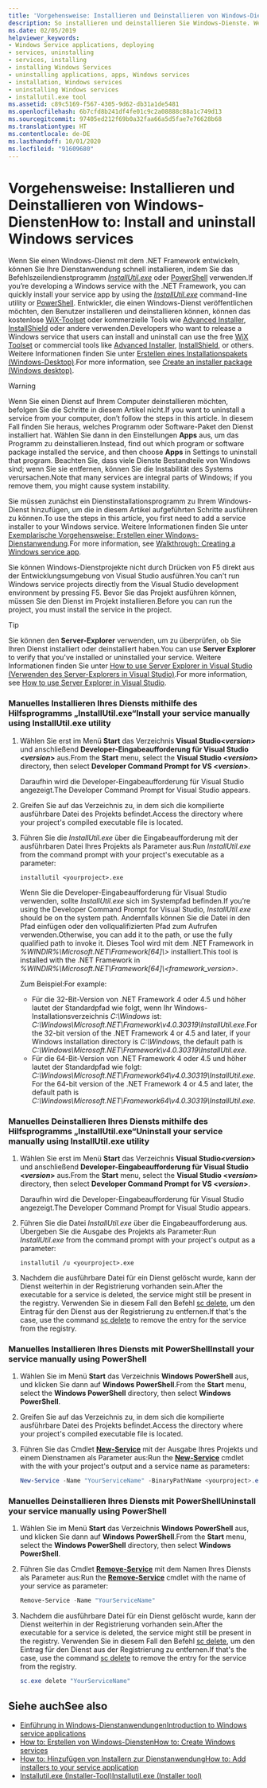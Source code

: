 ```yaml
---
title: 'Vorgehensweise: Installieren und Deinstallieren von Windows-Diensten'
description: So installieren und deinstallieren Sie Windows-Dienste. Wenn Sie einen Windows-Dienst mit .NET entwickeln, können Sie „InstallUtil.exe“ oder PowerShell verwenden.
ms.date: 02/05/2019
helpviewer_keywords:
- Windows Service applications, deploying
- services, uninstalling
- services, installing
- installing Windows Services
- uninstalling applications, apps, Windows services
- installation, Windows services
- uninstalling Windows services
- installutil.exe tool
ms.assetid: c89c5169-f567-4305-9d62-db31a1de5481
ms.openlocfilehash: 6b7cfd8b241df4fe01c9c2a08888c88a1c749d13
ms.sourcegitcommit: 97405ed212f69b0a32faa66a5d5fae7e76628b68
ms.translationtype: HT
ms.contentlocale: de-DE
ms.lasthandoff: 10/01/2020
ms.locfileid: "91609680"
---
```

# <a name="how-to-install-and-uninstall-windows-services"></a><span data-ttu-id="d6d66-104">Vorgehensweise: Installieren und Deinstallieren von Windows-Diensten</span><span class="sxs-lookup"><span data-stu-id="d6d66-104">How to: Install and uninstall Windows services</span></span>

<span data-ttu-id="d6d66-105">Wenn Sie einen Windows-Dienst mit dem .NET Framework entwickeln, können Sie Ihre Dienstanwendung schnell installieren, indem Sie das Befehlszeilendienstprogramm [*InstallUtil.exe*](../tools/installutil-exe-installer-tool.md) oder [PowerShell](/powershell/scripting/overview) verwenden.</span><span class="sxs-lookup"><span data-stu-id="d6d66-105">If you’re developing a Windows service with the .NET Framework, you can quickly install your service app by using the [*InstallUtil.exe*](../tools/installutil-exe-installer-tool.md) command-line utility or [PowerShell](/powershell/scripting/overview).</span></span> <span data-ttu-id="d6d66-106">Entwickler, die einen Windows-Dienst veröffentlichen möchten, den Benutzer installieren und deinstallieren können, können das kostenlose [WiX-Toolset](https://wixtoolset.org/) oder kommerzielle Tools wie [Advanced Installer](https://www.advancedinstaller.com/), [InstallShield](https://www.revenera.com/install/products/installshield.html) oder andere verwenden.</span><span class="sxs-lookup"><span data-stu-id="d6d66-106">Developers who want to release a Windows service that users can install and uninstall can use the free [WiX Toolset](https://wixtoolset.org/) or commercial tools like [Advanced Installer](https://www.advancedinstaller.com/), [InstallShield](https://www.revenera.com/install/products/installshield.html), or others.</span></span> <span data-ttu-id="d6d66-107">Weitere Informationen finden Sie unter [Erstellen eines Installationspakets (Windows-Desktop)](/visualstudio/deployment/deploying-applications-services-and-components#create-an-installer-package-windows-desktop).</span><span class="sxs-lookup"><span data-stu-id="d6d66-107">For more information, see [Create an installer package (Windows desktop)](/visualstudio/deployment/deploying-applications-services-and-components#create-an-installer-package-windows-desktop).</span></span>

> [!WARNING]
> <span data-ttu-id="d6d66-108">Wenn Sie einen Dienst auf Ihrem Computer deinstallieren möchten, befolgen Sie die Schritte in diesem Artikel nicht.</span><span class="sxs-lookup"><span data-stu-id="d6d66-108">If you want to uninstall a service from your computer, don’t follow the steps in this article.</span></span> <span data-ttu-id="d6d66-109">In diesem Fall finden Sie heraus, welches Programm oder Software-Paket den Dienst installiert hat. Wählen Sie dann in den Einstellungen **Apps** aus, um das Programm zu deinstallieren.</span><span class="sxs-lookup"><span data-stu-id="d6d66-109">Instead, find out which program or software package installed the service, and then choose **Apps** in Settings to uninstall that program.</span></span> <span data-ttu-id="d6d66-110">Beachten Sie, dass viele Dienste Bestandteile von Windows sind; wenn Sie sie entfernen, können Sie die Instabilität des Systems verursachen.</span><span class="sxs-lookup"><span data-stu-id="d6d66-110">Note that many services are integral parts of Windows; if you remove them, you might cause system instability.</span></span>

<span data-ttu-id="d6d66-111">Sie müssen zunächst ein Dienstinstallationsprogramm zu Ihrem Windows-Dienst hinzufügen, um die in diesem Artikel aufgeführten Schritte ausführen zu können.</span><span class="sxs-lookup"><span data-stu-id="d6d66-111">To use the steps in this article, you first need to add a service installer to your Windows service.</span></span> <span data-ttu-id="d6d66-112">Weitere Informationen finden Sie unter [Exemplarische Vorgehensweise: Erstellen einer Windows-Dienstanwendung](walkthrough-creating-a-windows-service-application-in-the-component-designer.md).</span><span class="sxs-lookup"><span data-stu-id="d6d66-112">For more information, see [Walkthrough: Creating a Windows service app](walkthrough-creating-a-windows-service-application-in-the-component-designer.md).</span></span>

<span data-ttu-id="d6d66-113">Sie können Windows-Dienstprojekte nicht durch Drücken von F5 direkt aus der Entwicklungsumgebung von Visual Studio ausführen.</span><span class="sxs-lookup"><span data-stu-id="d6d66-113">You can't run Windows service projects directly from the Visual Studio development environment by pressing F5.</span></span> <span data-ttu-id="d6d66-114">Bevor Sie das Projekt ausführen können, müssen Sie den Dienst im Projekt installieren.</span><span class="sxs-lookup"><span data-stu-id="d6d66-114">Before you can run the project, you must install the service in the project.</span></span>

> [!TIP]
> <span data-ttu-id="d6d66-115">Sie können den **Server-Explorer** verwenden, um zu überprüfen, ob Sie Ihren Dienst installiert oder deinstalliert haben.</span><span class="sxs-lookup"><span data-stu-id="d6d66-115">You can use **Server Explorer** to verify that you've installed or uninstalled your service.</span></span> <span data-ttu-id="d6d66-116">Weitere Informationen finden Sie unter [How to use Server Explorer in Visual Studio (Verwenden des Server-Explorers in Visual Studio)](https://support.microsoft.com/help/316649/how-to-use-the-server-explorer-in-visual-studio-net-and-visual-studio).</span><span class="sxs-lookup"><span data-stu-id="d6d66-116">For more information, see [How to use Server Explorer in Visual Studio](https://support.microsoft.com/help/316649/how-to-use-the-server-explorer-in-visual-studio-net-and-visual-studio).</span></span>

### <a name="install-your-service-manually-using-installutilexe-utility"></a><span data-ttu-id="d6d66-117">Manuelles Installieren Ihres Diensts mithilfe des Hilfsprogramms „InstallUtil.exe“</span><span class="sxs-lookup"><span data-stu-id="d6d66-117">Install your service manually using InstallUtil.exe utility</span></span>

1. <span data-ttu-id="d6d66-118">Wählen Sie erst im Menü **Start** das Verzeichnis **Visual Studio\<*version*>** und anschließend **Developer-Eingabeaufforderung für Visual Studio \<*version*>** aus.</span><span class="sxs-lookup"><span data-stu-id="d6d66-118">From the **Start** menu, select the **Visual Studio \<*version*>** directory, then select **Developer Command Prompt for VS \<*version*>**.</span></span>

     <span data-ttu-id="d6d66-119">Daraufhin wird die Developer-Eingabeaufforderung für Visual Studio angezeigt.</span><span class="sxs-lookup"><span data-stu-id="d6d66-119">The Developer Command Prompt for Visual Studio appears.</span></span>

2. <span data-ttu-id="d6d66-120">Greifen Sie auf das Verzeichnis zu, in dem sich die kompilierte ausführbare Datei des Projekts befindet.</span><span class="sxs-lookup"><span data-stu-id="d6d66-120">Access the directory where your project's compiled executable file is located.</span></span>

3. <span data-ttu-id="d6d66-121">Führen Sie die *InstallUtil.exe* über die Eingabeaufforderung mit der ausführbaren Datei Ihres Projekts als Parameter aus:</span><span class="sxs-lookup"><span data-stu-id="d6d66-121">Run *InstallUtil.exe* from the command prompt with your project's executable as a parameter:</span></span>

    ```console
    installutil <yourproject>.exe
    ```

     <span data-ttu-id="d6d66-122">Wenn Sie die Developer-Eingabeaufforderung für Visual Studio verwenden, sollte *InstallUtil.exe* sich im Systempfad befinden.</span><span class="sxs-lookup"><span data-stu-id="d6d66-122">If you’re using the Developer Command Prompt for Visual Studio, *InstallUtil.exe* should be on the system path.</span></span> <span data-ttu-id="d6d66-123">Andernfalls können Sie die Datei in den Pfad einfügen oder den vollqualifizierten Pfad zum Aufrufen verwenden.</span><span class="sxs-lookup"><span data-stu-id="d6d66-123">Otherwise, you can add it to the path, or use the fully qualified path to invoke it.</span></span> <span data-ttu-id="d6d66-124">Dieses Tool wird mit dem .NET Framework in *%WINDIR%\Microsoft.NET\Framework[64]\\<Frameworkversion>\>* installiert.</span><span class="sxs-lookup"><span data-stu-id="d6d66-124">This tool is installed with the .NET Framework in *%WINDIR%\Microsoft.NET\Framework[64]\\<framework_version\>*.</span></span>

     <span data-ttu-id="d6d66-125">Zum Beispiel:</span><span class="sxs-lookup"><span data-stu-id="d6d66-125">For example:</span></span>
     - <span data-ttu-id="d6d66-126">Für die 32-Bit-Version von .NET Framework 4 oder 4.5 und höher lautet der Standardpfad wie folgt, wenn Ihr Windows-Installationsverzeichnis *C:\Windows* ist: *C:\Windows\Microsoft.NET\Framework\v4.0.30319\InstallUtil.exe*.</span><span class="sxs-lookup"><span data-stu-id="d6d66-126">For the 32-bit version of the .NET Framework 4 or 4.5 and later, if your Windows installation directory is *C:\Windows*, the default path is *C:\Windows\Microsoft.NET\Framework\v4.0.30319\InstallUtil.exe*.</span></span>
     - <span data-ttu-id="d6d66-127">Für die 64-Bit-Version von .NET Framework 4 oder 4.5 und höher lautet der Standardpfad wie folgt: *C:\Windows\Microsoft.NET\Framework64\v4.0.30319\InstallUtil.exe*.</span><span class="sxs-lookup"><span data-stu-id="d6d66-127">For the 64-bit version of the .NET Framework 4 or 4.5 and later, the default path is *C:\Windows\Microsoft.NET\Framework64\v4.0.30319\InstallUtil.exe*.</span></span>

### <a name="uninstall-your-service-manually-using-installutilexe-utility"></a><span data-ttu-id="d6d66-128">Manuelles Deinstallieren Ihres Diensts mithilfe des Hilfsprogramms „InstallUtil.exe“</span><span class="sxs-lookup"><span data-stu-id="d6d66-128">Uninstall your service manually using InstallUtil.exe utility</span></span>

1. <span data-ttu-id="d6d66-129">Wählen Sie erst im Menü **Start** das Verzeichnis **Visual Studio\<*version*>** und anschließend **Developer-Eingabeaufforderung für Visual Studio \<*version*>** aus.</span><span class="sxs-lookup"><span data-stu-id="d6d66-129">From the **Start** menu, select the **Visual Studio \<*version*>** directory, then select **Developer Command Prompt for VS \<*version*>**.</span></span>

     <span data-ttu-id="d6d66-130">Daraufhin wird die Developer-Eingabeaufforderung für Visual Studio angezeigt.</span><span class="sxs-lookup"><span data-stu-id="d6d66-130">The Developer Command Prompt for Visual Studio appears.</span></span>

2. <span data-ttu-id="d6d66-131">Führen Sie die Datei *InstallUtil.exe* über die Eingabeaufforderung aus. Übergeben Sie die Ausgabe des Projekts als Parameter:</span><span class="sxs-lookup"><span data-stu-id="d6d66-131">Run *InstallUtil.exe* from the command prompt with your project's output as a parameter:</span></span>

    ```console
    installutil /u <yourproject>.exe
    ```

3. <span data-ttu-id="d6d66-132">Nachdem die ausführbare Datei für ein Dienst gelöscht wurde, kann der Dienst weiterhin in der Registrierung vorhanden sein.</span><span class="sxs-lookup"><span data-stu-id="d6d66-132">After the executable for a service is deleted, the service might still be present in the registry.</span></span> <span data-ttu-id="d6d66-133">Verwenden Sie in diesem Fall den Befehl [sc delete](/windows-server/administration/windows-commands/sc-delete), um den Eintrag für den Dienst aus der Registrierung zu entfernen.</span><span class="sxs-lookup"><span data-stu-id="d6d66-133">If that's the case, use the command [sc delete](/windows-server/administration/windows-commands/sc-delete) to remove the entry for the service from the registry.</span></span>

### <a name="install-your-service-manually-using-powershell"></a><span data-ttu-id="d6d66-134">Manuelles Installieren Ihres Diensts mit PowerShell</span><span class="sxs-lookup"><span data-stu-id="d6d66-134">Install your service manually using PowerShell</span></span>

1. <span data-ttu-id="d6d66-135">Wählen Sie im Menü **Start** das Verzeichnis **Windows PowerShell** aus, und klicken Sie dann auf **Windows PowerShell**.</span><span class="sxs-lookup"><span data-stu-id="d6d66-135">From the **Start** menu, select the **Windows PowerShell** directory, then select **Windows PowerShell**.</span></span>

2. <span data-ttu-id="d6d66-136">Greifen Sie auf das Verzeichnis zu, in dem sich die kompilierte ausführbare Datei des Projekts befindet.</span><span class="sxs-lookup"><span data-stu-id="d6d66-136">Access the directory where your project's compiled executable file is located.</span></span>

3. <span data-ttu-id="d6d66-137">Führen Sie das Cmdlet [**New-Service**](/powershell/module/microsoft.powershell.management/new-service) mit der Ausgabe Ihres Projekts und einem Dienstnamen als Parameter aus:</span><span class="sxs-lookup"><span data-stu-id="d6d66-137">Run the [**New-Service**](/powershell/module/microsoft.powershell.management/new-service) cmdlet with the with your project's output and a service name as parameters:</span></span>

    ```powershell
    New-Service -Name "YourServiceName" -BinaryPathName <yourproject>.exe
    ```

### <a name="uninstall-your-service-manually-using-powershell"></a><span data-ttu-id="d6d66-138">Manuelles Deinstallieren Ihres Diensts mit PowerShell</span><span class="sxs-lookup"><span data-stu-id="d6d66-138">Uninstall your service manually using PowerShell</span></span>

1. <span data-ttu-id="d6d66-139">Wählen Sie im Menü **Start** das Verzeichnis **Windows PowerShell** aus, und klicken Sie dann auf **Windows PowerShell**.</span><span class="sxs-lookup"><span data-stu-id="d6d66-139">From the **Start** menu, select the **Windows PowerShell** directory, then select **Windows PowerShell**.</span></span>

2. <span data-ttu-id="d6d66-140">Führen Sie das Cmdlet [**Remove-Service**](/powershell/module/microsoft.powershell.management/remove-service) mit dem Namen Ihres Diensts als Parameter aus:</span><span class="sxs-lookup"><span data-stu-id="d6d66-140">Run the [**Remove-Service**](/powershell/module/microsoft.powershell.management/remove-service) cmdlet with the name of your service as parameter:</span></span>

    ```powershell
    Remove-Service -Name "YourServiceName"
    ```

3. <span data-ttu-id="d6d66-141">Nachdem die ausführbare Datei für ein Dienst gelöscht wurde, kann der Dienst weiterhin in der Registrierung vorhanden sein.</span><span class="sxs-lookup"><span data-stu-id="d6d66-141">After the executable for a service is deleted, the service might still be present in the registry.</span></span> <span data-ttu-id="d6d66-142">Verwenden Sie in diesem Fall den Befehl [sc delete](/windows-server/administration/windows-commands/sc-delete), um den Eintrag für den Dienst aus der Registrierung zu entfernen.</span><span class="sxs-lookup"><span data-stu-id="d6d66-142">If that's the case, use the command [sc delete](/windows-server/administration/windows-commands/sc-delete) to remove the entry for the service from the registry.</span></span>

    ```powershell
    sc.exe delete "YourServiceName"
    ```

## <a name="see-also"></a><span data-ttu-id="d6d66-143">Siehe auch</span><span class="sxs-lookup"><span data-stu-id="d6d66-143">See also</span></span>

- [<span data-ttu-id="d6d66-144">Einführung in Windows-Dienstanwendungen</span><span class="sxs-lookup"><span data-stu-id="d6d66-144">Introduction to Windows service applications</span></span>](introduction-to-windows-service-applications.md)
- [<span data-ttu-id="d6d66-145">How to: Erstellen von Windows-Diensten</span><span class="sxs-lookup"><span data-stu-id="d6d66-145">How to: Create Windows services</span></span>](how-to-create-windows-services.md)
- [<span data-ttu-id="d6d66-146">How to: Hinzufügen von Installern zur Dienstanwendung</span><span class="sxs-lookup"><span data-stu-id="d6d66-146">How to: Add installers to your service application</span></span>](how-to-add-installers-to-your-service-application.md)
- [<span data-ttu-id="d6d66-147">Installutil.exe (Installer-Tool)</span><span class="sxs-lookup"><span data-stu-id="d6d66-147">Installutil.exe (Installer tool)</span></span>](../tools/installutil-exe-installer-tool.md)
